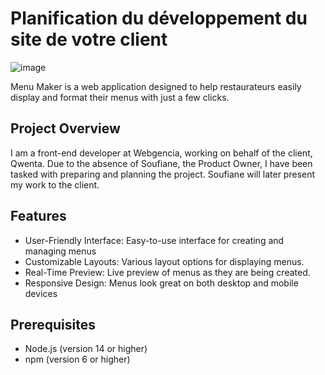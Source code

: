 # Planification du développement du site de votre client

![image](https://github.com/Arno37/Menu_Maker/assets/140819974/239e4760-4791-41e4-9f6a-8a2f1c8c3b32)

Menu Maker is a web application designed to help restaurateurs easily display and format their menus with just a few clicks.


## Project Overview

I am a front-end developer at Webgencia, working on behalf of the client, Qwenta. Due to the absence of Soufiane, the Product Owner, I have been tasked with preparing and planning the project. Soufiane will later present my work to the client.

## Features

  - User-Friendly Interface: Easy-to-use interface for creating and managing menus
  - Customizable Layouts: Various layout options for displaying menus.
  - Real-Time Preview: Live preview of menus as they are being created.
  - Responsive Design: Menus look great on both desktop and mobile devices

## Prerequisites

  - Node.js (version 14 or higher)
  - npm (version 6 or higher)
    
